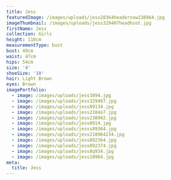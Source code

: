 ```yaml
---
title: Jess
featuredImage: /images/uploads/jess28364headernow238964.jpg
imageThumbnail: /images/uploads/jess329407headhsot.jpg
firstName: Jess
collection: Girls
height: 110cm
measurementType: bust
bust: 49cm
waist: 47cm
hips: 54cm
size: '4'
shoeSize: '10'
hair: Light Brown
eyes: Brown
imagePortfolio:
  - image: /images/uploads/jess3894.jpg
  - image: /images/uploads/jess329407.jpg
  - image: /images/uploads/jess89134.jpg
  - image: /images/uploads/jess2184o7.jpg
  - image: /images/uploads/jess238942.jpg
  - image: /images/uploads/jess8914.jpg
  - image: /images/uploads/jesss89364.jpg
  - image: /images/uploads/jess218964234.jpg
  - image: /images/uploads/jess892364.jpg
  - image: /images/uploads/jess092374.jpg
  - image: /images/uploads/jess8q934.jpg
  - image: /images/uploads/jess18964.jpg
meta:
  title: Jess
---
```


